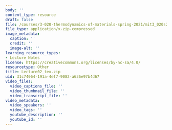 ```yaml
---
body: ''
content_type: resource
draft: false
file: /courses/3-020-thermodynamics-of-materials-spring-2021/mit3_020s21_lecture02_tex.zip
file_type: application/x-zip-compressed
image_metadata:
  caption: ''
  credit: ''
  image-alt: ''
learning_resource_types:
- Lecture Notes
license: https://creativecommons.org/licenses/by-nc-sa/4.0/
resourcetype: Other
title: Lecture02_tex.zip
uid: 31c74064-191a-4ef7-9082-a636e97b4d67
video_files:
  video_captions_file: ''
  video_thumbnail_file: ''
  video_transcript_file: ''
video_metadata:
  video_speakers: ''
  video_tags: ''
  youtube_description: ''
  youtube_id: ''
---
```

